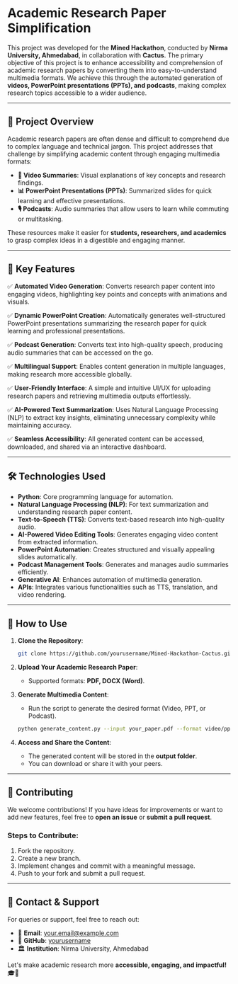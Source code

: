 # Academic Research Paper Simplification

This project was developed for the **Mined Hackathon**, conducted by **Nirma University, Ahmedabad**, in collaboration with **Cactus**. The primary objective of this project is to enhance accessibility and comprehension of academic research papers by converting them into easy-to-understand multimedia formats. We achieve this through the automated generation of **videos, PowerPoint presentations (PPTs), and podcasts**, making complex research topics accessible to a wider audience.

---
## 📌 Project Overview

Academic research papers are often dense and difficult to comprehend due to complex language and technical jargon. This project addresses that challenge by simplifying academic content through engaging multimedia formats:

- **🎥 Video Summaries**: Visual explanations of key concepts and research findings.
- **📊 PowerPoint Presentations (PPTs)**: Summarized slides for quick learning and effective presentations.
- **🎙️ Podcasts**: Audio summaries that allow users to learn while commuting or multitasking.

These resources make it easier for **students, researchers, and academics** to grasp complex ideas in a digestible and engaging manner.

---
## 🚀 Key Features

✅ **Automated Video Generation**: Converts research paper content into engaging videos, highlighting key points and concepts with animations and visuals.

✅ **Dynamic PowerPoint Creation**: Automatically generates well-structured PowerPoint presentations summarizing the research paper for quick learning and professional presentations.

✅ **Podcast Generation**: Converts text into high-quality speech, producing audio summaries that can be accessed on the go.

✅ **Multilingual Support**: Enables content generation in multiple languages, making research more accessible globally.

✅ **User-Friendly Interface**: A simple and intuitive UI/UX for uploading research papers and retrieving multimedia outputs effortlessly.

✅ **AI-Powered Text Summarization**: Uses Natural Language Processing (NLP) to extract key insights, eliminating unnecessary complexity while maintaining accuracy.

✅ **Seamless Accessibility**: All generated content can be accessed, downloaded, and shared via an interactive dashboard.

---
## 🛠️ Technologies Used

- **Python**: Core programming language for automation.
- **Natural Language Processing (NLP)**: For text summarization and understanding research paper content.
- **Text-to-Speech (TTS)**: Converts text-based research into high-quality audio.
- **AI-Powered Video Editing Tools**: Generates engaging video content from extracted information.
- **PowerPoint Automation**: Creates structured and visually appealing slides automatically.
- **Podcast Management Tools**: Generates and manages audio summaries efficiently.
- **Generative AI**: Enhances automation of multimedia generation.
- **APIs**: Integrates various functionalities such as TTS, translation, and video rendering.

---
## 📖 How to Use

1. **Clone the Repository**:
   ```bash
   git clone https://github.com/yourusername/Mined-Hackathon-Cactus.git
   ```

2. **Upload Your Academic Research Paper**:
   - Supported formats: **PDF, DOCX (Word)**.
   
3. **Generate Multimedia Content**:
   - Run the script to generate the desired format (Video, PPT, or Podcast).
   ```bash
   python generate_content.py --input your_paper.pdf --format video/ppt/podcast
   ```
   
4. **Access and Share the Content**:
   - The generated content will be stored in the **output folder**.
   - You can download or share it with your peers.

---
## 🤝 Contributing

We welcome contributions! If you have ideas for improvements or want to add new features, feel free to **open an issue** or **submit a pull request**.

### Steps to Contribute:
1. Fork the repository.
2. Create a new branch.
3. Implement changes and commit with a meaningful message.
4. Push to your fork and submit a pull request.

---
## 📩 Contact & Support

For queries or support, feel free to reach out:
- 📧 **Email**: [your.email@example.com](mailto:your.email@example.com)
- 🔗 **GitHub**: [yourusername](https://github.com/yourusername)
- 🏛️ **Institution**: Nirma University, Ahmedabad

Let's make academic research more **accessible, engaging, and impactful!** 🎓🚀

